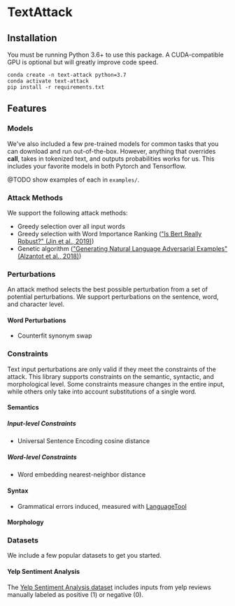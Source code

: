 # TextAttack

## Installation

You must be running Python 3.6+ to use this package. A CUDA-compatible GPU is 
optional but will greatly improve code speed.

```
conda create -n text-attack python=3.7
conda activate text-attack
pip install -r requirements.txt
```


## Features

### Models

We've also included a few pre-trained models for common
tasks that you can download and run out-of-the-box. However,
anything that overrides __call__, takes in tokenized text, and 
outputs probabilities works for us. This includes your favorite
models in both Pytorch and Tensorflow.

@TODO show examples of each in `examples/`.

### Attack Methods

We support the following attack methods:

- Greedy selection over all input words
- Greedy selection with Word Importance Ranking (["Is Bert Really Robust?" (Jin et al., 2019)](https://arxiv.org/abs/1907.11932))
- Genetic algorithm (["Generating Natural Language Adversarial Examples" (Alzantot et al., 2018)](https://arxiv.org/abs/1804.07998))

### Perturbations

An attack method selects the best possible perturbation from a set of potential perturbations. We support perturbations on the sentence, word, and character level.


#### Word Perturbations

- Counterfit synonym swap

### Constraints

Text input perturbations are only valid if they meet the constraints of the attack. This library supports constraints on the semantic, syntactic, and morphological level. Some constraints measure changes in the entire input, while others only take into account substitutions of a single word.

#### Semantics

##### Input-level Constraints
- Universal Sentence Encoding cosine distance

##### Word-level Constraints
- Word embedding nearest-neighbor distance

#### Syntax
- Grammatical errors induced, measured with [LanguageTool](https://languagetool.org/)

#### Morphology

### Datasets

We include a few popular datasets to get you started.

#### Yelp Sentiment Analysis

The [Yelp Sentiment Analysis dataset](https://www.yelp.com/dataset/challenge) includes inputs from yelp reviews manually labeled as positive (1) or negative (0).
